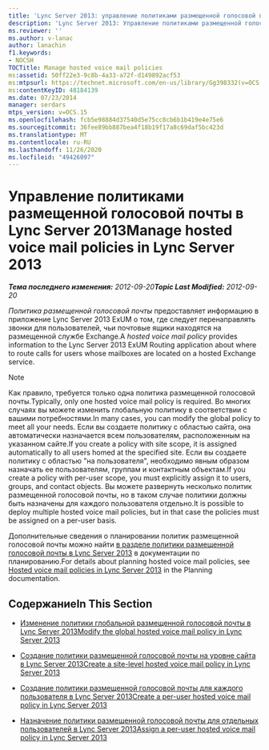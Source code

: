 ```yaml
---
title: 'Lync Server 2013: управление политиками размещенной голосовой почты'
description: 'Lync Server 2013: Управление политиками размещенной голосовой почты.'
ms.reviewer: ''
ms.author: v-lanac
author: lanachin
f1.keywords:
- NOCSH
TOCTitle: Manage hosted voice mail policies
ms:assetid: 50ff22e3-9c8b-4a33-a72f-d149892acf53
ms:mtpsurl: https://technet.microsoft.com/en-us/library/Gg398332(v=OCS.15)
ms:contentKeyID: 48184139
ms.date: 07/23/2014
manager: serdars
mtps_version: v=OCS.15
ms.openlocfilehash: fcb5e98884d37540d5e75cc8cb6b1b419e4e75e6
ms.sourcegitcommit: 36fee89bb887bea4f18b19f17a8c69daf5bc423d
ms.translationtype: MT
ms.contentlocale: ru-RU
ms.lasthandoff: 11/26/2020
ms.locfileid: "49426097"
---
```

# <a name="manage-hosted-voice-mail-policies-in-lync-server-2013"></a><span data-ttu-id="c1de1-103">Управление политиками размещенной голосовой почты в Lync Server 2013</span><span class="sxs-lookup"><span data-stu-id="c1de1-103">Manage hosted voice mail policies in Lync Server 2013</span></span>

<div data-xmlns="http://www.w3.org/1999/xhtml">

<div class="topic" data-xmlns="http://www.w3.org/1999/xhtml" data-msxsl="urn:schemas-microsoft-com:xslt" data-cs="https://msdn.microsoft.com/">

<div data-asp="https://msdn2.microsoft.com/asp">



</div>

<div id="mainSection">

<div id="mainBody"><span data-ttu-id="c1de1-104">

<span> </span></span><span class="sxs-lookup"><span data-stu-id="c1de1-104">

<span> </span></span></span>

<span data-ttu-id="c1de1-105">_**Тема последнего изменения:** 2012-09-20_</span><span class="sxs-lookup"><span data-stu-id="c1de1-105">_**Topic Last Modified:** 2012-09-20_</span></span>

<span data-ttu-id="c1de1-106">*Политика размещенной голосовой почты* предоставляет информацию в приложение Lync Server 2013 ExUM о том, где следует перенаправлять звонки для пользователей, чьи почтовые ящики находятся на размещенной службе Exchange.</span><span class="sxs-lookup"><span data-stu-id="c1de1-106">A *hosted voice mail policy* provides information to the Lync Server 2013 ExUM Routing application about where to route calls for users whose mailboxes are located on a hosted Exchange service.</span></span>

<div>


> [!NOTE]  
> <span data-ttu-id="c1de1-107">Как правило, требуется только одна политика размещенной голосовой почты.</span><span class="sxs-lookup"><span data-stu-id="c1de1-107">Typically, only one hosted voice mail policy is required.</span></span> <span data-ttu-id="c1de1-108">Во многих случаях вы можете изменить глобальную политику в соответствии с вашими потребностями.</span><span class="sxs-lookup"><span data-stu-id="c1de1-108">In many cases, you can modify the global policy to meet all your needs.</span></span> <span data-ttu-id="c1de1-109">Если вы создаете политику с областью сайта, она автоматически назначается всем пользователям, расположенным на указанном сайте.</span><span class="sxs-lookup"><span data-stu-id="c1de1-109">If you create a policy with site scope, it is assigned automatically to all users homed at the specified site.</span></span> <span data-ttu-id="c1de1-110">Если вы создаете политику с областью "на пользователя", необходимо явным образом назначать ее пользователям, группам и контактным объектам.</span><span class="sxs-lookup"><span data-stu-id="c1de1-110">If you create a policy with per-user scope, you must explicitly assign it to users, groups, and contact objects.</span></span> <span data-ttu-id="c1de1-111">Вы можете развернуть несколько политик размещенной голосовой почты, но в таком случае политики должны быть назначены для каждого пользователя отдельно.</span><span class="sxs-lookup"><span data-stu-id="c1de1-111">It is possible to deploy multiple hosted voice mail policies, but in that case the policies must be assigned on a per-user basis.</span></span>



</div>

<span data-ttu-id="c1de1-112">Дополнительные сведения о планировании политик размещенной голосовой почты можно найти [в разделе политики размещенной голосовой почты в Lync Server 2013](lync-server-2013-hosted-voice-mail-policies.md) в документации по планированию.</span><span class="sxs-lookup"><span data-stu-id="c1de1-112">For details about planning hosted voice mail policies, see [Hosted voice mail policies in Lync Server 2013](lync-server-2013-hosted-voice-mail-policies.md) in the Planning documentation.</span></span>

<div>

## <a name="in-this-section"></a><span data-ttu-id="c1de1-113">Содержание</span><span class="sxs-lookup"><span data-stu-id="c1de1-113">In This Section</span></span>

  - [<span data-ttu-id="c1de1-114">Изменение политики глобальной размещенной голосовой почты в Lync Server 2013</span><span class="sxs-lookup"><span data-stu-id="c1de1-114">Modify the global hosted voice mail policy in Lync Server 2013</span></span>](lync-server-2013-modify-the-global-hosted-voice-mail-policy.md)

  - [<span data-ttu-id="c1de1-115">Создание политики размещенной голосовой почты на уровне сайта в Lync Server 2013</span><span class="sxs-lookup"><span data-stu-id="c1de1-115">Create a site-level hosted voice mail policy in Lync Server 2013</span></span>](lync-server-2013-create-a-site-level-hosted-voice-mail-policy.md)

  - [<span data-ttu-id="c1de1-116">Создание политики размещенной голосовой почты для каждого пользователя в Lync Server 2013</span><span class="sxs-lookup"><span data-stu-id="c1de1-116">Create a per-user hosted voice mail policy in Lync Server 2013</span></span>](lync-server-2013-create-a-per-user-hosted-voice-mail-policy.md)

  - [<span data-ttu-id="c1de1-117">Назначение политики размещенной голосовой почты для отдельных пользователей в Lync Server 2013</span><span class="sxs-lookup"><span data-stu-id="c1de1-117">Assign a per-user hosted voice mail policy in Lync Server 2013</span></span>](lync-server-2013-assign-a-per-user-hosted-voice-mail-policy.md)

<span data-ttu-id="c1de1-118"></div>

</div>

<span> </span>

</div>

</div>

</span><span class="sxs-lookup"><span data-stu-id="c1de1-118"></div>

</div>

<span> </span>

</div>

</div>

</span></span></div>

